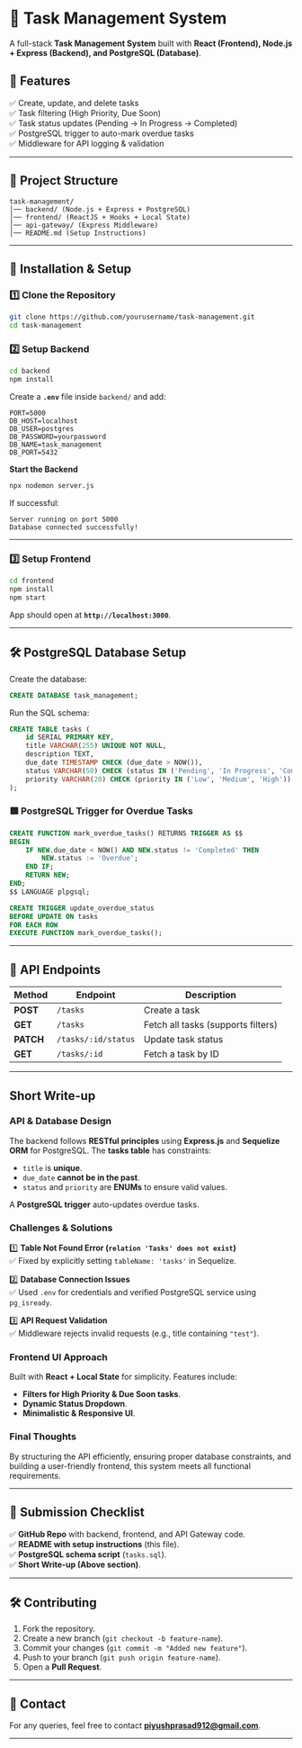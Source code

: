 # 📝 Task Management System

A full-stack **Task Management System** built with **React (Frontend), Node.js + Express (Backend), and PostgreSQL (Database)**.

## 🚀 Features
✅ Create, update, and delete tasks  
✅ Task filtering (High Priority, Due Soon)  
✅ Task status updates (Pending → In Progress → Completed)  
✅ PostgreSQL trigger to auto-mark overdue tasks  
✅ Middleware for API logging & validation  

---

## 📂 Project Structure
```
task-management/
│── backend/ (Node.js + Express + PostgreSQL)
│── frontend/ (ReactJS + Hooks + Local State)
│── api-gateway/ (Express Middleware)
│── README.md (Setup Instructions)
```

---

## 🔧 Installation & Setup

### **1️⃣ Clone the Repository**
```sh
git clone https://github.com/yourusername/task-management.git
cd task-management
```

### **2️⃣ Setup Backend**
```sh
cd backend
npm install
```

Create a **`.env`** file inside `backend/` and add:
```env
PORT=5000
DB_HOST=localhost
DB_USER=postgres
DB_PASSWORD=yourpassword
DB_NAME=task_management
DB_PORT=5432
```

**Start the Backend**
```sh
npx nodemon server.js
```
If successful:
```
Server running on port 5000
Database connected successfully!
```

---

### **3️⃣ Setup Frontend**
```sh
cd frontend
npm install
npm start
```
App should open at **`http://localhost:3000`**.

---

## 🛠️ PostgreSQL Database Setup

Create the database:
```sql
CREATE DATABASE task_management;
```

Run the SQL schema:
```sql
CREATE TABLE tasks (
    id SERIAL PRIMARY KEY,
    title VARCHAR(255) UNIQUE NOT NULL,
    description TEXT,
    due_date TIMESTAMP CHECK (due_date > NOW()),
    status VARCHAR(50) CHECK (status IN ('Pending', 'In Progress', 'Completed')) DEFAULT 'Pending',
    priority VARCHAR(20) CHECK (priority IN ('Low', 'Medium', 'High')) DEFAULT 'Medium'
);
```

### **🟥 PostgreSQL Trigger for Overdue Tasks**
```sql
CREATE FUNCTION mark_overdue_tasks() RETURNS TRIGGER AS $$
BEGIN
    IF NEW.due_date < NOW() AND NEW.status != 'Completed' THEN
        NEW.status := 'Overdue';
    END IF;
    RETURN NEW;
END;
$$ LANGUAGE plpgsql;

CREATE TRIGGER update_overdue_status
BEFORE UPDATE ON tasks
FOR EACH ROW
EXECUTE FUNCTION mark_overdue_tasks();
```

---

## 🔗 API Endpoints

| Method | Endpoint            | Description |
|--------|---------------------|-------------|
| **POST** | `/tasks` | Create a task |
| **GET**  | `/tasks` | Fetch all tasks (supports filters) |
| **PATCH** | `/tasks/:id/status` | Update task status |
| **GET**  | `/tasks/:id` | Fetch a task by ID |

---

##  **Short Write-up**
### **API & Database Design**
The backend follows **RESTful principles** using **Express.js** and **Sequelize ORM** for PostgreSQL. The **tasks table** has constraints:
- `title` is **unique**.
- `due_date` **cannot be in the past**.
- `status` and `priority` are **ENUMs** to ensure valid values.

A **PostgreSQL trigger** auto-updates overdue tasks.

### **Challenges & Solutions**
1️⃣ **Table Not Found Error (`relation 'Tasks' does not exist`)**  
✅ Fixed by explicitly setting `tableName: 'tasks'` in Sequelize.  

2️⃣ **Database Connection Issues**  
✅ Used `.env` for credentials and verified PostgreSQL service using `pg_isready`.  

3️⃣ **API Request Validation**  
✅ Middleware rejects invalid requests (e.g., title containing `"test"`).  

### **Frontend UI Approach**
Built with **React + Local State** for simplicity. Features include:
- **Filters for High Priority & Due Soon tasks**.
- **Dynamic Status Dropdown**.
- **Minimalistic & Responsive UI**.

### **Final Thoughts**
By structuring the API efficiently, ensuring proper database constraints, and building a user-friendly frontend, this system meets all functional requirements.

---

## 📌 **Submission Checklist**
✅ **GitHub Repo** with backend, frontend, and API Gateway code.  
✅ **README with setup instructions** (this file).  
✅ **PostgreSQL schema script** (`tasks.sql`).  
✅ **Short Write-up (Above section)**.  

---

## 🛠️ **Contributing**
1. Fork the repository.
2. Create a new branch (`git checkout -b feature-name`).
3. Commit your changes (`git commit -m "Added new feature"`).
4. Push to your branch (`git push origin feature-name`).
5. Open a **Pull Request**.

---

## 📧 Contact
For any queries, feel free to contact **piyushprasad912@gmail.com**.

---

